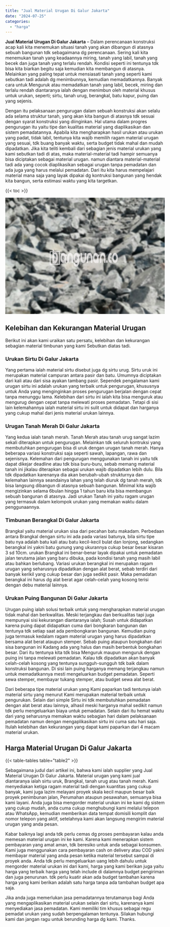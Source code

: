 ```yaml
---
title: "Jual Material Urugan Di Galur Jakarta"
date: "2024-07-25"
categories: 
  - "harga"
---
```


**Jual Material Urugan Di Galur Jakarta** – Dalam perencanaan konstruksi acap kali kita menemukan situasi tanah yang akan dibangun di atasnya sebuah bangunan tdk sebagaimana dg perencanaan. Sering kali kita menemukan tanah yang keadaannya miring, tanah yang labil, tanah yang becek dan juga tanah yang terlalu rendah. Kondisi seperti ini tentunya tdk bisa kita biarkan begitu saja kemudian kita membangun di atasnya. Melainkan yang paling tepat untuk mensiasati tanah yang seperti kami sebutkan tadi adalah dg menimbunnya, kemudian memadatkannya. Banyak cara untuk Menguruk atau memadatkan tanah yang labil, becek, miring dan terlalu rendah diantaranya ialah dengan menimbun oleh material khusus untuk urukan, seperti; sirtu, tanah urug, berangkal, batu kapur, puing dan yang sejenis.

Dengan itu pelaksanaan pengurugan dalam sebuah konstruksi akan selalu ada selama struktur tanah, yang akan kita bangun di atasnya tdk sesuai dengan syarat konstruksi yang diinginkan. Hal utama dalam progres pengurugan itu yaitu tipe dan kualitas material yang diaplikasikan dan sistem pemadatannya. Apabila kita mengharapkan hasil urukan atau urukan yang padat, tidak labil, tentunya kita wajib memilih ragam material urugan yang sesuai, tdk buang banyak waktu, serta budget tidak mahal dan mudah dipadatkan. Jika kita teliti kembali dari sebagian jenis material urukan yang kami sebutkan tadi di atas, maka material-material tadi hampir semuanya bisa diciptakan sebagai material urugan. namun diantara material-material tadi ada yang cocok diaplikasikan sebagai urugan tanpa pemadatan dan ada juga yang harus melalui pemadatan. Dari itu kita harus mempelajari material mana saja yang layak dipakai dg kontruksi bangunan yang hendak kita bangun, serta estimasi waktu yang kita targetkan.

{{< toc >}}

![Jual Material Urugan Di Galur Jakarta](/images/jual-urugan-18.png)

## Kelebihan dan Kekurangan Material Urugan

Berikut ini akan kami uraikan satu persatu, kelebihan dan kekurangan sebagian material timbunan yang kami Sebutkan diatas tadi.

### Urukan Sirtu Di Galur Jakarta

Yang pertama ialah material sirtu disebut juga dg sirtu urug. Sirtu uruk ini merupakan material campuran antara pasir dan batu. Umumnya diciptakan dari kali atau dari sisa ayakan tambang pasir. Sependek pengalaman kami urugan sirtu ini adalah urukan yang terbaik untuk pengurugan, khususnya untuk Anda yang menginginkan proses pengurugan berjalan dengan cepat tanpa menunggu lama. Kelebihan dari sirtu ini ialah kita bisa menguruk atau mengurug dengan cepat tanpa melewati proses pemadatan. Tetapi di sisi lain kelemahannya ialah material sirtu ini sulit untuk didapat dan harganya yang cukup mahal dari jenis material urukan lainnya.

### Urugan Tanah Merah Di Galur Jakarta

Yang kedua ialah tanah merah. Tanah Merah atau tanah urug sangat lazim sekali diterapkan untuk pengurugan. Melainkan tdk seluruh kontruksi yang membutuhkan pengurugan bisa di uruk dengan urugan tanah merah. Hanya beberapa variasi konstruksi saja seperti sawah, lapangan, rawa dan sejenisnya. Kelemahan dari pengurugan menggunakan tanah ini yaitu tdk dapat dikejar deadline atau tdk bisa buru-buru, sebab memang material tanah ini jikalau diterapkan sebagai urukan wajib dipadatkan lebih dulu. Bila tdk dipadatkan karenanya dia akan berubah-ubah strukturnya dan kelemahan lainnya seandainya lahan yang telah diuruk dg tanah merah, tdk bisa langsung dibangun di atasnya sebuah bangunan. Minimal kita wajib mengizinkan selama 6bulan hingga 1 tahun baru kita bisa membangun sebuah bangunan di atasnya. Jadi urukan Tanah ini yaitu ragam urugan yang termasuk dalam kelompok urukan yang memakan waktu dalam penggunaannya.

### Timbunan Berangkal Di Galur Jakarta

Brangkal yaitu material urukan sisa dari pecahan batu makadam. Perbedaan antara Brangkal dengan sirtu ini ada pada variasi batunya, bila sirtu tipe batu nya adalah batu kali atau batu kecil-kecil bulat dan lonjong, sedangkan berangkal ini yakni batu gunung yang ukurannya cukup besar besar kisaran 3 sd 10cm. urukan Brangkal ini benar-benar layak dipakai untuk pemadatan jalan terutama jalan yang baru dibuka, pada kondisi tanah yang masih labil atau bahkan berlubang. Variasi urukan berangkal ini merupakan ragam urugan yang seharusnya dipadatkan dengan alat berat, sebab terdiri dari banyak kerikil yang cukup besar dan juga sedikit pasir. Maka pemadatan berangkal ini harus dg alat berat agar celah-celah yang kosong terisi dengan debu material lainnya.

### Urukan Puing Bangunan Di Galur Jakarta

Urugan puing ialah solusi terbaik untuk yang mengharapkan material urugan tidak mahal dan berkwalitas. Meski terjangkau dan berkualitas tapi juga mempunyai sisi kekurangan diantaranya ialah; Susah untuk didapatkan karena puing dapat didapatkan cuma dari bongkaran bangunan dan tentunya tdk setiap saat ada pembongkaran bangunan. Kemudian puing juga termasuk kedalam ragam material urugan yang harus dipadatkan bersama alat berat ataupun stemper. Sebab puing ataupun bongkahan dari sisa bangunan ini Kadang ada yang halus dan masih berbentuk bongkahan besar. Dari itu tentunya kita tdk bisa Menguruk maupun menguruk dengan puing ini tanpa melewati pemadatan. Kalau tdk dipadatkan akan banyak celah-celah kosong yang tentunya sungguh-sungguh tdk baik dalam konstruksi bangunan. Di sisi lain puing harganya memang terjangkau namun untuk memadatkannya mesti mengeluarkan budget pemadatan. Seperti sewa stemper, membayar tukang stemper, atau budget sewa alat berat.

Dari beberapa tipe material urukan yang Kami paparkan tadi tentunya ialah material sirtu yang menurut Kami merupakan material terbaik untuk pengurukan. Selain dari simple Sirtu ini tdk membutuhkan pemadatan dengan alat berat atau lainnya, alhasil meski harganya mahal sedikit namun tdk perlu mengeluarkan biaya untuk pemadatan. Selain dari itu hemat waktu dari yang seharusnya memakan waktu sebagian hari dalam pelaksanaan pemadatan namun dengan mengaplikasikan sirtu ini cuma satu hari saja. Itulah kelebihan dan kekurangan yang dapat kami paparkan dari 4 macam material urukan.

## Harga Material Urugan Di Galur Jakarta

{{< table-tables table="table2" >}}

Sebagaimana judul dari artikel ini, bahwa kami ialah supplier yang Jual Material Urugan Di Galur Jakarta. Material urugan yang kami jual diantaranya ialah sirtu uruk, Brangkal, tanah urug atau tanah merah. Kami menyediakan ketiga ragam material tadi dengan kuantitas yang cukup banyak, kami juga lazim melayani proyek skala kecil maupun besar baik proyek penimbunan jalan, Perumahan ataupun pesawahan, semuanya bisa kami layani. Anda juga bisa mengorder material urukan ini ke kami dg sistem yang cukup mudah, anda cuma cukup menghubungi kami melalui telepon atau WhatsApp, kemudian memberikan data tempat domisili komplit dan nomor telepon yang aktif, setelahnya kami akan langsung mengirim material urugan yang anda pesan.

Kabar baiknya lagi anda tdk perlu cemas dg proses pembayaran kalau anda memesan material urugan ini ke kami. Karena kami menerapkan sistem pembayaran yang amat aman, tdk beresiko untuk anda sebagai konsumen. Kami juga menggunakan cara pembayaran cash on delivery atau COD yakni membayar material yang anda pesan ketika material tersebut sampai di proyek anda. Anda tdk perlu mengeluarkan uang lebih dahulu untuk mengorder material urukan ini dari kami, harga yang kami berikan juga yaitu harga yang terbaik harga yang telah include di dalamnya budget pengiriman dan juga penurunan. tdk perlu kuatir akan ada budget tambahan karena harga yang kami berikan adalah satu harga tanpa ada tambahan budget apa saja.

Jika anda juga memerlukan jasa pemadatannya terutamanya bagi Anda yang mengaplikasikan material urukan selain dari sirtu, karenanya kami menyediakan jasa pemadatan. Kami memiliki tim khusus sebagai regu pemadat urukan yang sudah berpengalaman tentunya. Silakan hubungi kami dan jangan ragu untuk berunding harga dg kami. Thanks.
